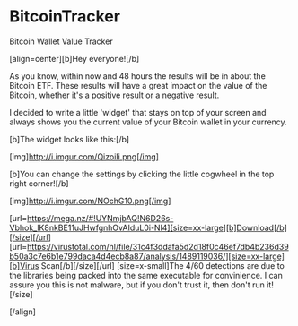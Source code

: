 # BitcoinTracker
Bitcoin Wallet Value Tracker

[align=center][b]Hey everyone![/b]

As you know, within now and 48 hours the results will be in about the Bitcoin ETF.
These results will have a great impact on the value of the Bitcoin, whether it's a positive result or a negative result.

I decided to write a little 'widget' that stays on top of your screen and always shows you the current value of your Bitcoin wallet in your currency.

[b]The widget looks like this:[/b]

[img]http://i.imgur.com/QizoiIi.png[/img]

[b]You can change the settings by clicking the little cogwheel in the top right corner![/b]

[img]http://i.imgur.com/NOchG10.png[/img]

[url=https://mega.nz/#!UYNmjbAQ!N6D26s-Vbhok_lK8nkBE11uJHwfgnhOvAIduL0i-Nl4][size=xx-large][b]Download[/b][/size][/url]
[url=https://virustotal.com/nl/file/31c4f3ddafa5d2d18f0c46ef7db4b236d39b50a3c7e6b1e799daca4d4ecb8a87/analysis/1489119036/][size=xx-large][b]Virus Scan[/b][/size][/url]
[size=x-small]The 4/60 detections are due to the libraries being packed into the same executable for convinience.
I can assure you this is not malware, but if you don't trust it, then don't run it![/size]

[/align]